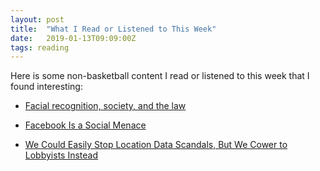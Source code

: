 ```yaml
---
layout: post
title:  "What I Read or Listened to This Week"
date:   2019-01-13T09:09:00Z
tags: reading
---
```

Here is some non-basketball content I read or listened to this week that I found interesting:


* [Facial recognition, society, and the law](http://lineardigressions.com/episodes/2018/12/30/facial-recognition-society-and-you)

* [Facebook Is a Social Menace](https://www.thenation.com/article/facebook-spies-alterman/)

* [We Could Easily Stop Location Data Scandals, But We Cower to Lobbyists Instead](https://motherboard.vice.com/en_us/article/nepx5x/we-could-easily-stop-location-data-scandals-but-we-cower-to-lobbyists-instead)

